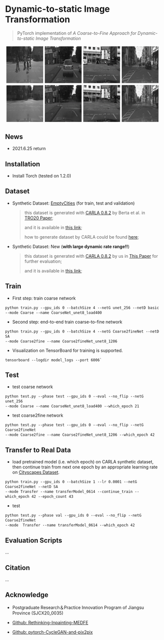 # Dynamic-to-static Image Transformation
> PyTorch implementation of   *A Coarse-to-Fine Approach for Dynamic-to-static Image Transformation*

<img src=".\examples\example.png" width="800px" />

## News

- 2021.6.25 return

## Installation

- Install Torch (tested on 1.2.0)

## Dataset

- Synthetic Dataset: [EmptyCities](https://github.com/BertaBescos/EmptyCities_SLAM) (for train, test and validation)

  >this dataset is generated with [CARLA 0.8.2](https://drive.google.com/file/d/1ZtVt1AqdyGxgyTm69nzuwrOYoPUn_Dsm/view) by Berta et al. in [TRO20 Paper](https://arxiv.org/abs/2010.07646);
  >
  >and it is available in [this link](https://drive.google.com/drive/folders/1aDO7_HtVkCncGew9ZMpDJ9KCT4fYD8hm?usp=sharing);
  >
  >how to generate dataset by CARLA could be found [here](https://github.com/bertabescos/EmptyCities);

- Synthetic Dataset: New (**with large dynamic  rate range!!**)

  > this dataset is generated with [CARLA 0.8.2](https://drive.google.com/file/d/1ZtVt1AqdyGxgyTm69nzuwrOYoPUn_Dsm/view) by us in [This Paper]() for further evaluation;
  >
  > and it is available in [this link]();

## Train

- First step: train coarse network

```
python train.py --gpu_ids 0 --batchSize 4 --netG unet_256 --netD basic 
--mode Coarse --name CoarseNet_unet8_load400
```

- Second step: end-to-end train coarse-to-fine network

```
python train.py --gpu_ids 0 --batchSize 4 --netG Coarse2fineNet --netD SA 
--mode Coarse2fine --name Coarse2fineNet_unet8_1206
```

- Visualization on TensorBoard for training is supported.

```
tensorboard --logdir model_logs --port 6006`
```

## Test

- test coarse network

```
python test.py --phase test --gpu_ids 0 --eval --no_flip --netG unet_256 
--mode Coarse --name CoarseNet_unet8_load400 --which_epoch 21
```

- test coarse2fine network

```
python test.py --phase test --gpu_ids 0 --eval --no_flip --netG Coarse2fineNet 
--mode Coarse2fine --name Coarse2fineNet_unet8_1206 --which_epoch 42
```

## Transfer to Real Data

- load pretrained model (i.e. which epoch) on CARLA synthetic dataset, then continue train from next one epoch by an appropriate learning rate on [Cityscapes Dataset](https://www.cityscapes-dataset.com/).

```
python train.py --gpu_ids 0 --batchSize 1 --lr 0.0001 --netG Coarse2fineNet --netD SA 
--mode Transfer --name transferModel_0614 --continue_train --which_epoch 42 --epoch_count 43
```

- test

```
python test.py --phase val --gpu_ids 0 --eval --no_flip --netG Coarse2fineNet 
--mode  Transfer --name transferModel_0614 --which_epoch 42
```

## Evaluation Scripts

...

## Citation

...

## Acknowledge

- Postgraduate Research＆Practice Innovation Program of Jiangsu Province (SJCX20_0035)
- [Github: Rethinking-Inpainting-MEDFE](https://github.com/KumapowerLIU/Rethinking-Inpainting-MEDFE)

- [Github: pytorch-CycleGAN-and-pix2pix](https://github.com/junyanz/pytorch-CycleGAN-and-pix2pix)